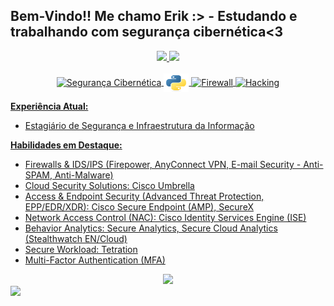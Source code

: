 <!-- Título e Informações Pessoais -->
## Bem-Vindo!! Me chamo Erik :> - Estudando e trabalhando com segurança cibernética<3

<!-- Estatísticas do GitHub -->
<div align="center">
  <a href="https://github.com/Im-not-a-Flamme">
  
  <!-- Imagem das estatísticas do GitHub -->
  <img height="180em" src="https://github-readme-stats.vercel.app/api?username=Im-not-a-Flamme&show_icons=true&theme=dark&include_all_commits=true&count_private=true"/>
  
  <!-- Gráfico de Linguagens mais usadas -->
  <img height="180em" src="https://github-readme-stats.vercel.app/api/top-langs/?username=Im-not-a-Flamme&layout=compact&langs_count=7&theme=dark"/>
</div>

<!-- Ícones e Habilidades -->
<div align="center">
<br>
  <!-- Ícone de Segurança Cibernética -->
  <img align="center" alt="Segurança Cibernética" height="30" width="40" src="https://raw.githubusercontent.com/devicons/devicon/master/icons/security/security-plain.svg">
  <!-- Ícone de Python -->
  <img align="center" alt="Python" height="30" width="40" src="https://raw.githubusercontent.com/devicons/devicon/master/icons/python/python-original.svg">
  <!-- Ícone de Firewall -->
  <img align="center" alt="Firewall" height="30" width="40" src="https://raw.githubusercontent.com/devicons/devicon/master/icons/firewall/firewall-plain.svg">
  <!-- Ícone de Hacking -->
  <img align="center" alt="Hacking" height="30" width="40" src="https://raw.githubusercontent.com/devicons/devicon/master/icons/hacking/hacking-plain.svg">
</div>

<!-- Experiência Atual -->
**Experiência Atual:**
- Estagiário de Segurança e Infraestrutura da Informação

<!-- Habilidades em Destaque -->
**Habilidades em Destaque:**
- Firewalls & IDS/IPS (Firepower, AnyConnect VPN, E-mail Security - Anti-SPAM, Anti-Malware)
- Cloud Security Solutions: Cisco Umbrella
- Access & Endpoint Security (Advanced Threat Protection, EPP/EDR/XDR): Cisco Secure Endpoint (AMP), SecureX
- Network Access Control (NAC): Cisco Identity Services Engine (ISE)
- Behavior Analytics: Secure Analytics, Secure Cloud Analytics (Stealthwatch EN/Cloud)
- Secure Workload: Tetration
- Multi-Factor Authentication (MFA)

<!-- Badge do TryHackMe -->
<div align="center">
  <a href="https://tryhackme.com/badge/1254711" target="_blank"><img src="https://tryhackme.com/badge/1254711"></a>
</div>
  
<!-- Link para LinkedIn -->
<div> 
  <a href="https://www.linkedin.com/in/erik-alves-cybersecurity-student-b88685204" target="_blank"><img src="https://img.shields.io/badge/-LinkedIn-%230077B5?style=for-the-badge&logo=linkedin&logoColor=white" target="_blank"></a>  
</div>

